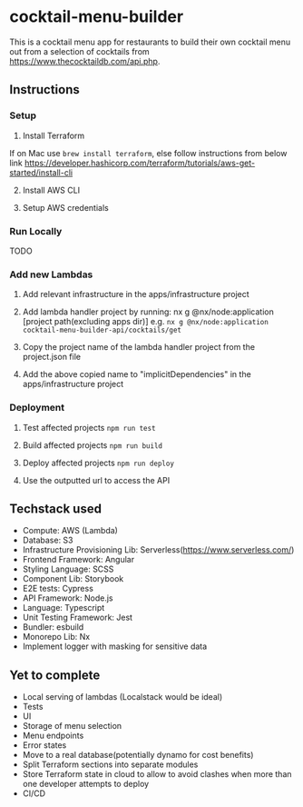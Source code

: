 # cocktail-menu-builder

This is a cocktail menu app for restaurants to build their own cocktail menu out from a selection of cocktails from https://www.thecocktaildb.com/api.php.

## Instructions

### Setup

1. Install Terraform

If on Mac use `brew install terraform`, else follow instructions from below link
https://developer.hashicorp.com/terraform/tutorials/aws-get-started/install-cli

2. Install AWS CLI

3. Setup AWS credentials


### Run Locally
TODO

### Add new Lambdas

1. Add relevant infrastructure in the apps/infrastructure project

2. Add lambda handler project by running:
nx g @nx/node:application [project path(excluding apps dir)]
e.g. `nx g @nx/node:application cocktail-menu-builder-api/cocktails/get`

3. Copy the project name of the lambda handler project from the project.json file

4. Add the above copied name to "implicitDependencies" in the apps/infrastructure project

### Deployment

1. Test affected projects
   `npm run test`

2. Build affected projects
   `npm run build`

3. Deploy affected projects
   `npm run deploy`

4. Use the outputted url to access the API

## Techstack used

- Compute: AWS (Lambda)
- Database: S3
- Infrastructure Provisioning Lib: Serverless(https://www.serverless.com/)
- Frontend Framework: Angular
- Styling Language: SCSS
- Component Lib: Storybook
- E2E tests: Cypress
- API Framework: Node.js
- Language: Typescript
- Unit Testing Framework: Jest
- Bundler: esbuild
- Monorepo Lib: Nx
- Implement logger with masking for sensitive data

## Yet to complete

- Local serving of lambdas (Localstack would be ideal)
- Tests
- UI
- Storage of menu selection
- Menu endpoints
- Error states
- Move to a real database(potentially dynamo for cost benefits)
- Split Terraform sections into separate modules
- Store Terraform state in cloud to allow to avoid clashes when more than one developer attempts to deploy
- CI/CD